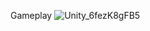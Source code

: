 Gameplay
![Unity_6fezK8gFB5](https://github.com/RagoJet/CoffeePlease/assets/74066344/fb8d0013-5e72-4920-9f47-ff0a56b2d189)
